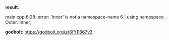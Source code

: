 **result**:
 
main.cpp:6:28: error: 'Inner' is not a namespace-name
    6 |     using namespace Outer::Inner;
 
**godbolt**: https://godbolt.org/z/6fYP567v3

